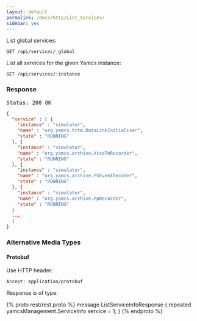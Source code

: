 ```yaml
---
layout: default
permalink: /docs/http/List_Services/
sidebar: yes
---
```


List global services:

    GET /api/services/_global

List all services for the given Yamcs instance:

    GET /api/services/:instance 


### Response

<pre class="header">Status: 200 OK</pre>
```json
{
  "service" : [ {
    "instance" : "simulator",
    "name" : "org.yamcs.tctm.DataLinkInitialiser",
    "state" : "RUNNING"
  }, {
    "instance" : "simulator",
    "name" : "org.yamcs.archive.XtceTmRecorder",
    "state" : "RUNNING"
  }, {
    "instance" : "simulator",
    "name" : "org.yamcs.archive.FSEventDecoder",
    "state" : "RUNNING"
  }, {
    "instance" : "simulator",
    "name" : "org.yamcs.archive.PpRecorder",
    "state" : "RUNNING"
  }
  ...
  ]
}
```


### Alternative Media Types

#### Protobuf

Use HTTP header:

    Accept: application/protobuf
    
Response is of type:

{% proto rest/rest.proto %}
message ListServiceInfoResponse {
  repeated yamcsManagement.ServiceInfo service = 1;
}
{% endproto %}
